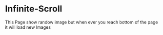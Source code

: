 # Infinite-Scroll
This Page show randow image but when ever you reach bottom of the page it will load new Images
